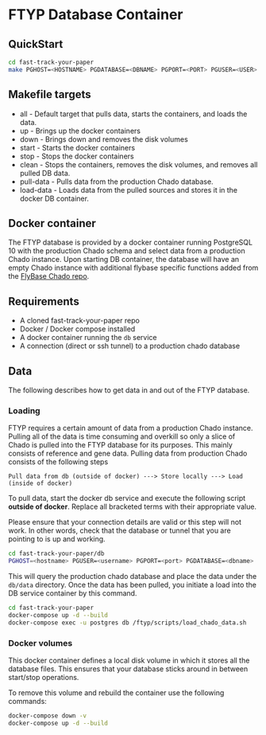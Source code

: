 # FTYP Database Container

## QuickStart

```bash
cd fast-track-your-paper
make PGHOST=<HOSTNAME> PGDATABASE=<DBNAME> PGPORT=<PORT> PGUSER=<USER>
```

## Makefile targets

* all - Default target that pulls data, starts the containers, and loads the data.
* up - Brings up the docker containers
* down - Brings down and removes the disk volumes
* start - Starts the docker containers
* stop - Stops the docker containers
* clean - Stops the containers, removes the disk volumes, and removes all pulled DB data.
* pull-data - Pulls data from the production Chado database.
* load-data - Loads data from the pulled sources and stores it in the docker DB container.

## Docker container

The FTYP database is provided by a docker container running PostgreSQL 10
with the production Chado schema and select data from a production Chado instance.
Upon starting DB container, the database will have an empty Chado instance
with additional flybase specific functions added from the
[FlyBase Chado repo](https://github.com/FlyBase/chado/tree/master/schema).

## Requirements

* A cloned fast-track-your-paper repo
* Docker / Docker compose installed
* A docker container running the `db` service
* A connection (direct or ssh tunnel) to a production chado database

## Data

The following describes how to get data in and out of the FTYP database.

### Loading 

FTYP requires a certain amount of data from a production Chado instance.  Pulling
all of the data is time consuming and overkill so only a slice of Chado is pulled
into the FTYP database for its purposes.  This mainly consists of reference and
gene data.  Pulling data from production Chado consists of the following steps

`Pull data from db (outside of docker) ---> Store locally ---> Load (inside of docker)`

To pull data, start the docker db service and execute the following script **outside of docker**.
Replace all bracketed terms with their appropriate value.

Please ensure that your connection details are valid or this step will not work.
In other words, check that the database or tunnel that you are pointing to is up
and working.

```bash
cd fast-track-your-paper/db
PGHOST=<hostname> PGUSER=<username> PGPORT=<port> PGDATABASE=<dbname> ./scripts/pull_chado_data.sh
```

This will query the production chado database and place the data under the `db/data`
directory.  Once the data has been pulled, you initiate a load into the DB service
container by this command.

```bash
cd fast-track-your-paper
docker-compose up -d --build
docker-compose exec -u postgres db /ftyp/scripts/load_chado_data.sh
```

### Docker volumes

This docker container defines a local disk volume in which it stores all the database
files.  This ensures that your database sticks around in between start/stop operations.

To remove this volume and rebuild the container use the following commands:

```bash
docker-compose down -v
docker-compose up -d --build
```





